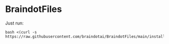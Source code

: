 # __BraindotFiles__

Just run:

```
bash <(curl -s https://raw.githubusercontent.com/braindotai/BraindotFiles/main/install.sh)
```
